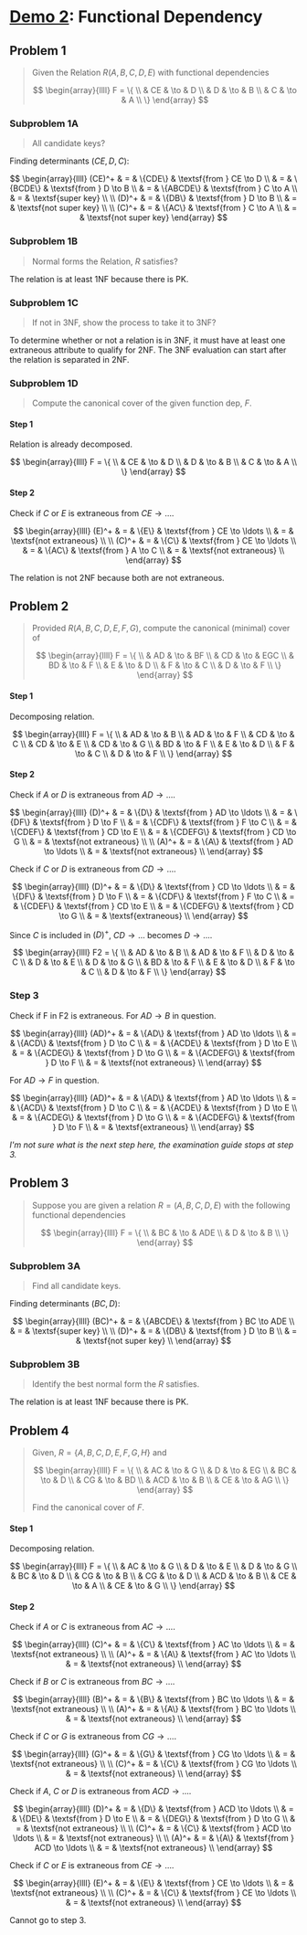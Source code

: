 <!-- hotfix: KaTeX -->
<!-- https://github.com/yzane/vscode-markdown-pdf/issues/21/ -->
<script type="text/javascript" src="http://cdn.mathjax.org/mathjax/latest/MathJax.js?config=TeX-AMS-MML_HTMLorMML"></script>
<script type="text/x-mathjax-config">MathJax.Hub.Config({ tex2jax: { inlineMath: [['$', '$']] }, messageStyle: 'none' });</script>

# [Demo 2](https://github.com/hendraanggrian/IIT-CS425/blob/assets/assignments/demo2.pdf): Functional Dependency

## Problem 1

> Given the Relation $R(A,B,C,D,E)$ with functional
  dependencies
>
> $$
> \begin{array}{llll}
>   F = \{ \\
>   & CE & \to & D \\
>   & D & \to & B \\
>   & C & \to & A \\
>   \}
> \end{array}
> $$

### Subproblem 1A

> All candidate keys?

Finding determinants $(CE,D,C)$:

$$
\begin{array}{llll}
  (CE)^+ & = & \{CDE\} & \textsf{from } CE \to D \\
  & = & \{BCDE\} & \textsf{from } D \to B \\
  & = & \{ABCDE\} & \textsf{from } C \to A \\
  & = & \textsf{super key} \\
  \\
  (D)^+ & = & \{DB\} & \textsf{from } D \to B \\
  & = & \textsf{not super key} \\
  \\
  (C)^+ & = & \{AC\} & \textsf{from } C \to A \\
  & = & \textsf{not super key}
\end{array}
$$

### Subproblem 1B

> Normal forms the Relation, $R$ satisfies?

The relation is at least 1NF because there is PK.

### Subproblem 1C

> If not in 3NF, show the process to take it to 3NF?

To determine whether or not a relation is in 3NF, it must have at least one
extraneous attribute to qualify for 2NF. The 3NF evaluation can start after
the relation is separated in 2NF.

### Subproblem 1D

> Compute the canonical cover of the given function dep, $F$.

#### Step 1

Relation is already decomposed.

$$
\begin{array}{llll}
  F = \{ \\
  & CE & \to & D \\
  & D & \to & B \\
  & C & \to & A \\
  \}
\end{array}
$$

#### Step 2

Check if $C$ or $E$ is extraneous from $CE \to \ldots$.

$$
\begin{array}{llll}
  (E)^+ & = & \{E\} & \textsf{from } CE \to \ldots \\
  & = & \textsf{not extraneous} \\
  \\
  (C)^+ & = & \{C\} & \textsf{from } CE \to \ldots \\
  & = & \{AC\} & \textsf{from } A \to C \\
  & = & \textsf{not extraneous} \\
\end{array}
$$

The relation is not 2NF because both are not extraneous.

## Problem 2

> Provided $R(A,B,C,D,E,F,G)$, compute the canonical (minimal) cover
  of
>
> $$
> \begin{array}{llll}
>   F = \{ \\
>   & AD & \to & BF \\
>   & CD & \to & EGC \\
>   & BD & \to & F \\
>   & E & \to & D \\
>   & F & \to & C \\
>   & D & \to & F \\
>   \}
> \end{array}
> $$

#### Step 1

Decomposing relation.

$$
\begin{array}{llll}
  F = \{ \\
  & AD & \to & B \\
  & AD & \to & F \\
  & CD & \to & C \\
  & CD & \to & E \\
  & CD & \to & G \\
  & BD & \to & F \\
  & E & \to & D \\
  & F & \to & C \\
  & D & \to & F \\
  \}
\end{array}
$$

#### Step 2

Check if $A$ or $D$ is extraneous from $AD \to \ldots$.

$$
\begin{array}{llll}
  (D)^+ & = & \{D\} & \textsf{from } AD \to \ldots \\
  & = & \{DF\} & \textsf{from } D \to F \\
  & = & \{CDF\} & \textsf{from } F \to C \\
  & = & \{CDEF\} & \textsf{from } CD \to E \\
  & = & \{CDEFG\} & \textsf{from } CD \to G \\
  & = & \textsf{not extraneous} \\
  \\
  (A)^+ & = & \{A\} & \textsf{from } AD \to \ldots \\
  & = & \textsf{not extraneous} \\
\end{array}
$$

Check if $C$ or $D$ is extraneous from $CD \to \ldots$.

$$
\begin{array}{llll}
  (D)^+ & = & \{D\} & \textsf{from } CD \to \ldots \\
  & = & \{DF\} & \textsf{from } D \to F \\
  & = & \{CDF\} & \textsf{from } F \to C \\
  & = & \{CDEF\} & \textsf{from } CD \to E \\
  & = & \{CDEFG\} & \textsf{from } CD \to G \\
  & = & \textsf{extraneous} \\
\end{array}
$$

Since $C$ is included in $(D)^+$, $CD \to \ldots$ becomes $D \to \ldots$.

$$
\begin{array}{llll}
  F2 = \{ \\
  & AD & \to & B \\
  & AD & \to & F \\
  & D & \to & C \\
  & D & \to & E \\
  & D & \to & G \\
  & BD & \to & F \\
  & E & \to & D \\
  & F & \to & C \\
  & D & \to & F \\
  \}
\end{array}
$$

### Step 3

Check if F in F2 is extraneous. For $AD \to B$ in question.

$$
\begin{array}{llll}
  (AD)^+ & = & \{AD\} & \textsf{from } AD \to \ldots \\
  & = & \{ACD\} & \textsf{from } D \to C \\
  & = & \{ACDE\} & \textsf{from } D \to E \\
  & = & \{ACDEG\} & \textsf{from } D \to G \\
  & = & \{ACDEFG\} & \textsf{from } D \to F \\
  & = & \textsf{not extraneous} \\
\end{array}
$$

For $AD \to F$ in question.

$$
\begin{array}{llll}
  (AD)^+ & = & \{AD\} & \textsf{from } AD \to \ldots \\
  & = & \{ACD\} & \textsf{from } D \to C \\
  & = & \{ACDE\} & \textsf{from } D \to E \\
  & = & \{ACDEG\} & \textsf{from } D \to G \\
  & = & \{ACDEFG\} & \textsf{from } D \to F \\
  & = & \textsf{extraneous} \\
\end{array}
$$

*I'm not sure what is the next step here, the examination guide stops at step
3.*

## Problem 3

> Suppose you are given a relation $R=(A,B,C,D,E)$ with the following functional
  dependencies
>
> $$
> \begin{array}{llll}
>   F = \{ \\
>   & BC & \to & ADE \\
>   & D & \to & B \\
>   \}
> \end{array}
> $$

### Subproblem 3A

> Find all candidate keys.

Finding determinants $(BC,D)$:

$$
\begin{array}{llll}
  (BC)^+ & = & \{ABCDE\} & \textsf{from } BC \to ADE \\
  & = & \textsf{super key} \\
  \\
  (D)^+ & = & \{DB\} & \textsf{from } D \to B \\
  & = & \textsf{not super key} \\
\end{array}
$$

### Subproblem 3B

> Identify the best normal form the $R$ satisfies.

The relation is at least 1NF because there is PK.

## Problem 4

> Given, $R=\{A,B,C,D,E,F,G,H\}$
  and
>
> $$
> \begin{array}{llll}
>   F = \{ \\
>   & AC & \to & G \\
>   & D & \to & EG \\
>   & BC & \to & D \\
>   & CG & \to & BD \\
>   & ACD & \to & B \\
>   & CE & \to & AG \\
>   \}
> \end{array}
> $$
>
> Find the canonical cover of $F$.

#### Step 1

Decomposing relation.

$$
\begin{array}{llll}
  F = \{ \\
  & AC & \to & G \\
  & D & \to & E \\
  & D & \to & G \\
  & BC & \to & D \\
  & CG & \to & B \\
  & CG & \to & D \\
  & ACD & \to & B \\
  & CE & \to & A \\
  & CE & \to & G \\
  \}
\end{array}
$$

#### Step 2

Check if $A$ or $C$ is extraneous from $AC \to \ldots$.

$$
\begin{array}{llll}
  (C)^+ & = & \{C\} & \textsf{from } AC \to \ldots \\
  & = & \textsf{not extraneous} \\
  \\
  (A)^+ & = & \{A\} & \textsf{from } AC \to \ldots \\
  & = & \textsf{not extraneous} \\
\end{array}
$$

Check if $B$ or $C$ is extraneous from $BC \to \ldots$.

$$
\begin{array}{llll}
  (B)^+ & = & \{B\} & \textsf{from } BC \to \ldots \\
  & = & \textsf{not extraneous} \\
  \\
  (A)^+ & = & \{A\} & \textsf{from } BC \to \ldots \\
  & = & \textsf{not extraneous} \\
\end{array}
$$

Check if $C$ or $G$ is extraneous from $CG \to \ldots$.

$$
\begin{array}{llll}
  (G)^+ & = & \{G\} & \textsf{from } CG \to \ldots \\
  & = & \textsf{not extraneous} \\
  \\
  (C)^+ & = & \{C\} & \textsf{from } CG \to \ldots \\
  & = & \textsf{not extraneous} \\
\end{array}
$$

Check if $A$, $C$ or $D$ is extraneous from $ACD \to \ldots$.

$$
\begin{array}{llll}
  (D)^+ & = & \{D\} & \textsf{from } ACD \to \ldots \\
  & = & \{DE\} & \textsf{from } D \to E \\
  & = & \{DEG\} & \textsf{from } D \to G \\
  & = & \textsf{not extraneous} \\
  \\
  (C)^+ & = & \{C\} & \textsf{from } ACD \to \ldots \\
  & = & \textsf{not extraneous} \\
  \\
  (A)^+ & = & \{A\} & \textsf{from } ACD \to \ldots \\
  & = & \textsf{not extraneous} \\
\end{array}
$$

Check if $C$ or $E$ is extraneous from $CE \to \ldots$.

$$
\begin{array}{llll}
  (E)^+ & = & \{E\} & \textsf{from } CE \to \ldots \\
  & = & \textsf{not extraneous} \\
  \\
  (C)^+ & = & \{C\} & \textsf{from } CE \to \ldots \\
  & = & \textsf{not extraneous} \\
\end{array}
$$

Cannot go to step 3.
